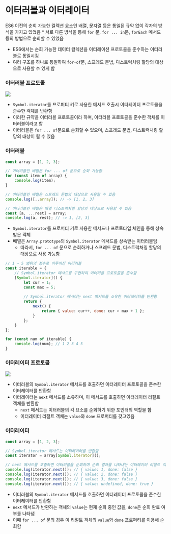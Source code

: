 # 이터러블과 이터레이터

ES6 이전의 순회 가능한 컬렉션 요소인 배열, 문자열 등은 통일된 규약 없이 각자의 방식을 가지고 있었음
	* 서로 다른 방식을 통해 `for` 문, `for ... in`문, `forEach` 메서드 등의 방법으로 순회할 수 있었음
* ES6에서는 순회 가능한 데이터 컬렉션을 이터레이션 프로토콜을 준수하는 이터러블로 통일시킴
* 여러 구조를 하나로 통일하여 `for-of`문, 스프레드 문법, 디스트럭처링 할당의 대상으로 사용할 수 있게 함

### 이터러블 프로토콜

![](https://blog.kakaocdn.net/dn/NL6XN/btrXaFsL8np/CEsYkeeKasKGEnFPjEtCG1/img.png)

* `Symbol.iterator`를 프로퍼티 키로 사용한 메서드 호출시 이터레이터 프로토콜을 준수한 객체를 반환함
* 이러한 규약을 이터러블 프로토콜이라 하며, 이터러블 프로토콜을 준수한 객체를 이터러블이라고 함
* 이터러블은 `for ... of`문으로 순회할 수 있으며, 스프레드 문법, 디스트럭처링 할당의 대상이 될 수 있음

### 이터러블

```js
const array = [1, 2, 3];

// 이터러블인 배열은 for ... of 문으로 순회 가능함
for (const item of array) {
	console.log(item);
}

// 이터러블인 배열은 스프레드 문법의 대상으로 사용할 수 있음
console.log([..array]); // -> [1, 2, 3]

// 이터러블인 배열은 배열 디스트럭처링 할당의 대상으로 사용할 수 있음
const [a, ...rest] = array;
console.log(a, rest); // -> 1, [2, 3]
```

* `Symbol.iterator`를 프로퍼티 키로 사용한 메서드나 프로토타입 체인을 통해 상속받은 객체
* 배열은 `Array.prototype`의 `Symbol.iterator` 메서드를 상속받는 이터러블임
	* 따라서, `for ... of` 문으로 순회하거나 스프레드 문법, 디스트럭처링 할당의 대상으로 사용 가능함

```js
// 1 ~ 5 범위의 정수로 이루어진 이터러블
const iterable = {
	// Symbol.iterator 메서드를 구현하여 이터러블 프로토콜을 준수함
	[Symbol.iterator]() {
		let cur = 1;
		const max = 5;
		
		// Symbol.iterator 메서더는 next 메서드를 소유한 이터레이터를 반환함
		return {
			next() {
				return { value: cur++, done: cur > max + 1 };
			}
		};
	}
};

for (const num of iterable) {
	console.log(num); // 1 2 3 4 5
}
```

### 이터레이터 프로토콜

![](https://blog.kakaocdn.net/dn/NL6XN/btrXaFsL8np/CEsYkeeKasKGEnFPjEtCG1/img.png)

* 이터러블의 `Symbol.iterator` 메서드를 호출하면 이터레이터 프로토콜을 준수한 이터레이터를 반환함
* 이터레이터는 `next` 메서드를 소유하며, 이 메서드를 호출하면 이터레이터 리절트 객체를 반환함
	* `next` 메서드는 이터러블의 각 요소를 순회하기 위한 포인터의 역할을 함
	* 이터레이터 리절트 객체는 `value`와 `done` 프로퍼티를 갖고있음

### 이터레이터

```js
const array = [1, 2, 3];

// Symbol.iterator 메서드는 이터레이터를 반환함
const iterator = array[Symbol.iterator]();

// next 메서드를 호출하면 이터러블을 순회하며 순회 결과를 나타내는 이터레이터 리절트 객체를 반환함
console.log(iterator.next()); // { value: 1, done: false }
console.log(iterator.next()); // { value: 2, done: false }
console.log(iterator.next()); // { value: 3, done: false }
console.log(iterator.next()); // { value: undefined, done: true }
```

* 이터러블의 `Symbol.iterator` 메서드를 호출하면 이터레이터 프로토콜을 준수한 이터레이터를 반환함
* `next` 메서드가 반환하는 객체의 `value`는 현재 순회 중인 값을, `done`은 순회 완료 여부를 나타냄
* 이때 `for ... of` 문의 경우 이 리절트 객체의 `value`와 `done` 프로퍼티를 이용해 순회함